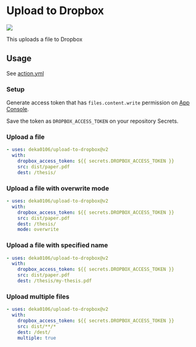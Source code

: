 # Upload to Dropbox

[![](https://github.com/deka0106/upload-to-dropbox-action/workflows/build-test/badge.svg)](https://github.com/deka0106/upload-to-dropbox-action/actions)

This uploads a file to Dropbox

## Usage

See [action.yml](action.yml)

### Setup

Generate access token that has `files.content.write` permission on [App Console](https://www.dropbox.com/developers/apps).

Save the token as `DROPBOX_ACCESS_TOKEN` on your repository Secrets.

### Upload a file

```yaml
- uses: deka0106/upload-to-dropbox@v2
  with:
    dropbox_access_token: ${{ secrets.DROPBOX_ACCESS_TOKEN }}
    src: dist/paper.pdf
    dest: /thesis/
```

### Upload a file with overwrite mode

```yaml
- uses: deka0106/upload-to-dropbox@v2
  with:
    dropbox_access_token: ${{ secrets.DROPBOX_ACCESS_TOKEN }}
    src: dist/paper.pdf
    dest: /thesis/
    mode: overwrite
```

### Upload a file with specified name

```yaml
- uses: deka0106/upload-to-dropbox@v2
  with:
    dropbox_access_token: ${{ secrets.DROPBOX_ACCESS_TOKEN }}
    src: dist/paper.pdf
    dest: /thesis/my-thesis.pdf
```

### Upload multiple files

```yaml
- uses: deka0106/upload-to-dropbox@v2
  with:
    dropbox_access_token: ${{ secrets.DROPBOX_ACCESS_TOKEN }}
    src: dist/**/*
    dest: /dest/
    multiple: true
```
